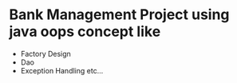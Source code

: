 # Bank Management Project using java oops concept like 
* Factory Design 
* Dao
* Exception Handling etc...